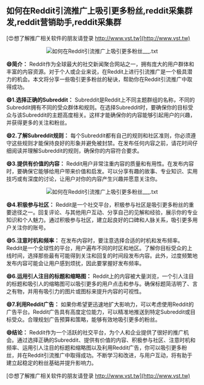 ## **如何在Reddit引流推广上吸引更多粉丝,reddit采集群发,reddit营销助手,reddit采集群**

[😍想了解推广相关软件的朋友请登录 http://www.vst.tw](http://www.vst.tw)

 <center><img src="https://vst.tw/MP4/tuiguang/png/4.png" alt="如何在Reddit引流推广上吸引更多粉丝___.txt"></center>

**😄简介：**
Reddit作为全球最大的社交新闻聚合网站之一，拥有庞大的用户群体和丰富的内容资源。对于个人或企业来说，在Reddit上进行引流推广是一个极具潜力的机会。本文将分享一些吸引更多粉丝的秘诀，帮助你在Reddit引流推广中取得成功。

**😄1.选择正确的Subreddit：**
Subreddit是Reddit上不同主题群组的名称，不同的Subreddit拥有不同的受众群体和规则。在选择Subreddit时，要确保你的目标受众与该Subreddit的主题高度相关。这样才能确保你的内容能够引起用户的兴趣，并获得更多的关注和粉丝。

**😄2.了解Subreddit规则：**
每个Subreddit都有自己的规则和社区准则，你必须遵守这些规则才能保持良好的形象并避免被封禁。在发布任何内容之前，请花时间仔细阅读并理解Subreddit的规则，确保你的内容符合要求。

**😄3.提供有价值的内容：**
Reddit用户非常注重内容的质量和有用性。在发布内容时，要确保它能够给用户带来价值和启发。可以分享有趣的故事、专业知识、实用技巧或有深度的讨论，让用户对你的内容产生兴趣并愿意关注你。

 <center><img src="https://vst.tw/MP4/tuiguang/png/2.png" alt="如何在Reddit引流推广上吸引更多粉丝___.txt"></center>

**😄4.积极参与社区：**
Reddit是一个社交平台，积极参与社区是吸引更多粉丝的重要途径之一。回复评论、与其他用户互动、分享自己的见解和经验，展示你的专业知识和个人魅力。通过积极参与社区，建立起良好的口碑和人脉关系，吸引更多用户关注你的账号。

**😄5.注意时机和频率：**
在发布内容时，要注意选择合适的时机和发布频率。Reddit是一个全球性的平台，用户遍布不同的时区和地区。了解你目标受众的上线时间，选择那些最有可能得到关注和回复的时间段发布内容。此外，过度频繁地发布内容可能会让用户感到烦扰，因此要掌握好发布频率。

**😄6.运用引人注目的标题和缩略图：**
Reddit上的内容被大量浏览，一个引人注目的标题和吸引人的缩略图可以吸引更多的用户点击和参与。确保标题简洁明了、言之有物，并用有吸引力的图片或图标来提升内容的可视性。

**😄7.利用Reddit广告：**
如果你希望更迅速地扩大影响力，可以考虑使用Reddit的广告平台。Reddit广告具有高度定位能力，可以精准地推送到特定Subreddit或目标受众。合理规划广告预算和策略，能够有效地吸引更多的粉丝。

**😄结论：**
Reddit作为一个活跃的社交平台，为个人和企业提供了很好的推广机会。通过选择正确的Subreddit、提供有价值的内容、积极参与社区、注意时机和频率、运用引人注目的标题和缩略图以及利用Reddit广告，你可以吸引更多粉丝，并在Reddit引流推广中取得成功。不断学习和改进，与用户互动，将有助于建立起稳定的粉丝基础并提升影响力。

[😍想了解推广相关软件的朋友请登录 http://www.vst.tw](http://www.vst.tw)



